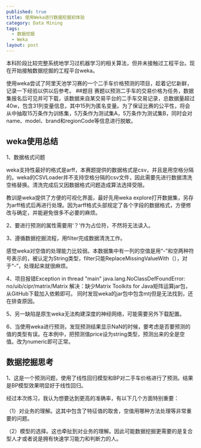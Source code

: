 ```yaml
---
published: true
title: 使用Weka进行数据挖掘初体验
category: Data Mining
tags: 
  - 数据挖掘
  - Weka
layout: post
---
```



本科阶段比较完整系统地学习过机器学习的相关算法，但并未接触过工程平台。现在开始接触数据挖掘的工程平台weka。

使用weka尝试了阿里天池学习赛的一个二手车价格预测的项目，趁着记忆新鲜，记录一下经验以供以后参考。
##题目
赛题以预测二手车的交易价格为任务，数据集报名后可见并可下载，该数据来自某交易平台的二手车交易记录，总数据量超过40w，包含31列变量信息，其中15列为匿名变量。为了保证比赛的公平性，将会从中抽取15万条作为训练集，5万条作为测试集A，5万条作为测试集B，同时会对name、model、brand和regionCode等信息进行脱敏。
## weka使用总结
1、数据格式问题

weka支持性最好的格式是arff，本赛题提供的数据格式是csv，并且是用空格分隔的。weka的CSVLoader并不支持空格分隔的csv文件，因此需要先进行数据清洗空格替换。清洗完成后又因数据格式问题造成算法选择受限。

教训是weka提供了方便的可视化界面，最好先用weka explore打开数据集，另存为arff格式后再进行处理。因为arff格式头部规定了各个字段的数据格式，方便修改与确定，并能避免很多不必要的麻烦。

2、要进行预测的属性需要用‘？’作为占位符，不然将无法读入。

3、遵循数据挖掘流程，用filter完成数据清洗工作。

感觉weka对空值的处理能力比较弱。本数据集中有一列的空值是用“-”和空两种符号表示的，被认定为String类型，filter只能ReplaceMissingValueWith（），对于“-”，处理起来就很麻烦。

4、项目报错Exception in thread "main" java.lang.NoClassDefFoundError: no/uib/cipr/matrix/Matrix
解决：缺少Matrix Toolkits for Java矩阵运算jar包，从GitHub下载加入依赖即可。
同时发现weka的jar包中包含mtj但是无法找到，还在排查原因。

5、另一缺陷是原生weka无法构建深度的神经网络，可能需要另外下载配置。

6、当使用weka进行预测，发现预测结果显示NaN的时候，要考虑是否要预测的值的类型有误。在本例中，把预测值price设为string类型，预测出来的全是空值。改为numeric即可正常。
## 数据挖掘思考
1、这是一个预测问题，使用了线性回归模型和BP对二手车价格进行了预测。结果是BP模型效果明显好于线性回归。

经过本次练习，我认为想要达到更高的准确率，有以下几个方面特别重要：

（1）对业务的理解。这其中包含了特征值的取舍，空值用哪种方法处理等非常重要的问题。

（2）模型的选择。这也牵扯到对业务的理解。因此可能数据挖掘更需要的是复合型人才或者说是拥有快速学习能力和判断力的人。
